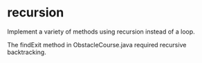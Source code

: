# recursion

Implement a variety of methods using recursion instead of a loop. 

The findExit method in ObstacleCourse.java required recursive backtracking.
